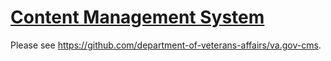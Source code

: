# [Content Management System](https://github.com/department-of-veterans-affairs/va.gov-team/tree/master/platform/cms)

Please see https://github.com/department-of-veterans-affairs/va.gov-cms.
